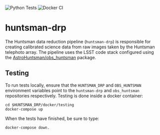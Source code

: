 ![Python Tests](https://github.com/AstroHuntsman/huntsman-drp/workflows/Python%20Tests/badge.svg?branch=develop)
![Docker CI](https://github.com/AstroHuntsman/huntsman-drp/workflows/Docker%20CI/badge.svg)

# huntsman-drp
The Huntsman data reduction pipeline (`huntsman-drp`) is responsible for creating calibrated science data from raw images taken by the Huntsman telephoto array. The pipeline uses the LSST code stack configured using the [AstroHuntsman/obs_huntsman](https://github.com/AstroHuntsman/obs_huntsman) package.

## Testing
To run tests locally, ensure that the `HUNTSMAN_DRP` and `OBS_HUNTSMAN` environment variables point to the `huntsman-drp` and `obs_huntsman` repositories respectively. Testing is done inside a docker container:
```
cd $HUNTSMAN_DRP/docker/testing
docker-compose up
```
When the tests have finished, be sure to type:
```
docker-compose down.
```
